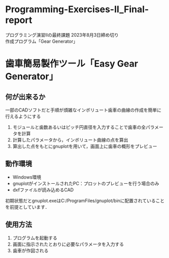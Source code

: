 # Programming-Exercises-II_Final-report
プログラミング演習IIの最終課題 2023年8月3日締め切り<br>
作成プログラム「Gear Generator」

# 歯車簡易製作ツール「Easy Gear Generator」

## 何が出来るか
一部のCADソフトだと手順が煩雑なインボリュート歯車の曲線の作成を簡単に行えるようにする
1. モジュールと歯数あるいはピッチ円直径を入力することで歯車の全パラメータを計算
1. 計算したパラメータから，インボリュート曲線の点を算出
1. 算出した点をもとにgnuplotを用いて，画面上に歯車の概形をプレビュー

## 動作環境
- Windows環境
- gnuplotがインストールされたPC：プロットのプレビューを行う場合のみ
- dxfファイルが読み込めるCAD

初期状態だとgnuplot.exeはC:/ProgramFiles/gnuplot/binに配置されていることを前提としています．

## 使用方法
1. プログラムを起動する
1. 画面に指示されたとおりに必要なパラメータを入力する
1. 歯車が作図される
